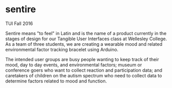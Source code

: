 # sentire
TUI Fall 2016

Sentire means "to feel" in Latin and is the name of a product currently in the stages of design for our Tangible User Interfaces class at Wellesley College. As a team of three students, we are creating a wearable mood and related environmental factor tracking bracelet using Arduino.

The intended user groups are busy people wanting to keep track of their mood, day to day events, and environmental factors; museum or conference goers who want to collect reaction and participation data; and caretakers of children on the autism spectrum who need to collect data to determine factors related to mood and function.